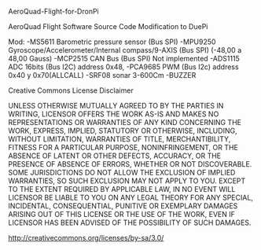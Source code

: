AeroQuad-Flight-for-DronPi

AeroQuad Flight Software Source Code Modification to DuePi 

Mod:
-MS5611 Barometric pressure sensor (Bus SPI)
-MPU9250 Gyroscope/Accelerometer/Internal compass/9-AXIS (Bus SPI) (-48,00 a 48,00 Gauss)
-MCP2515 CAN Bus (Bus SPI) Not implemented
-ADS1115 ADC 16bits (Bus I2C) address 0x48, 
-PCA9685 PWM (Bus I2c) address 0x40 y 0x70(ALLCALL)
-SRF08 sonar 3-600Cm
-BUZZER

Creative Commons License Disclaimer

UNLESS OTHERWISE MUTUALLY AGREED TO BY THE PARTIES IN WRITING, LICENSOR OFFERS THE WORK AS-IS AND MAKES NO REPRESENTATIONS OR WARRANTIES OF ANY KIND CONCERNING THE WORK, EXPRESS, IMPLIED, STATUTORY OR OTHERWISE, INCLUDING, WITHOUT LIMITATION, WARRANTIES OF TITLE, MERCHANTIBILITY, FITNESS FOR A PARTICULAR PURPOSE, NONINFRINGEMENT, OR THE ABSENCE OF LATENT OR OTHER DEFECTS, ACCURACY, OR THE PRESENCE OF ABSENCE OF ERRORS, WHETHER OR NOT DISCOVERABLE. SOME JURISDICTIONS DO NOT ALLOW THE EXCLUSION OF IMPLIED WARRANTIES, SO SUCH EXCLUSION MAY NOT APPLY TO YOU. EXCEPT TO THE EXTENT REQUIRED BY APPLICABLE LAW, IN NO EVENT WILL LICENSOR BE LIABLE TO YOU ON ANY LEGAL THEORY FOR ANY SPECIAL, INCIDENTAL, CONSEQUENTIAL, PUNITIVE OR EXEMPLARY DAMAGES ARISING OUT OF THIS LICENSE OR THE USE OF THE WORK, EVEN IF LICENSOR HAS BEEN ADVISED OF THE POSSIBILITY OF SUCH DAMAGES.

http://creativecommons.org/licenses/by-sa/3.0/
